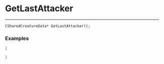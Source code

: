 # GetLastAttacker
---
```
CSharedCreatureData* GetLastAttacker();
```

### Examples
```cpp - C++
{

}
```
